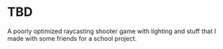 # TBD
A poorly optimized raycasting shooter game with lighting and stuff that I made with some friends for a school project. 

